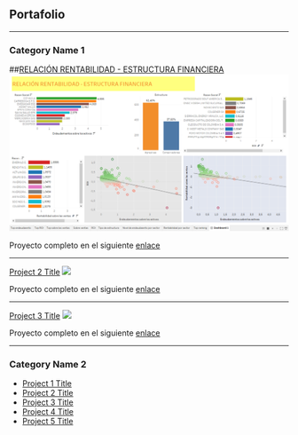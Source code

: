 ## Portafolio

---

### Category Name 1 

##[RELACIÓN RENTABILIDAD - ESTRUCTURA FINANCIERA](/sample_page)
<img src="images/Dashboard_proyecto1.png?raw=true"/>

Proyecto completo en el siguiente [enlace](https://drive.google.com/drive/folders/1-_S-M8CyFMSZ4kVHzw2sHdXfzZs_p9yy?usp=sharing) 

---
[Project 2 Title](/pdf/sample_presentation.pdf)
<img src="images/dummy_thumbnail.jpg?raw=true"/>

Proyecto completo en el siguiente [enlace](https://docs.google.com/spreadsheets/d/1xHjQs_R-ZIQXpDjOrz8ScuEdrgw2UW57/edit?usp=drive_link&ouid=115338509806938033639&rtpof=true&sd=true)

---
[Project 3 Title](http://example.com/)
<img src="images/dummy_thumbnail.jpg?raw=true"/>

Proyecto completo en el siguiente [enlace](https://docs.google.com/spreadsheets/d/1xHjQs_R-ZIQXpDjOrz8ScuEdrgw2UW57/edit?usp=drive_link&ouid=115338509806938033639&rtpof=true&sd=true)

---

### Category Name 2

- [Project 1 Title](http://example.com/)
- [Project 2 Title](http://example.com/)
- [Project 3 Title](http://example.com/)
- [Project 4 Title](http://example.com/)
- [Project 5 Title](http://example.com/)







<p style="font-size:11px">
